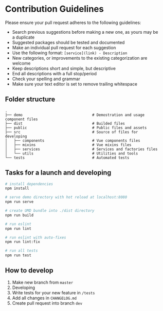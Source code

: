 # Contribution Guidelines

Please ensure your pull request adheres to the following guidelines:

- Search previous suggestions before making a new one, as yours may be a duplicate
- Suggested packages should be tested and documented
- Make an individual pull request for each suggestion
- Use the following format: `[service](link) - Description`
- New categories, or improvements to the existing categorization are welcome
- Keep descriptions short and simple, but descriptive
- End all descriptions with a full stop/period
- Check your spelling and grammar
- Make sure your text editor is set to remove trailing whitespace

## Folder structure

    .
    ├── demo                                # Demostration and usage component files
    ├── dist                                # Builded files
    ├── public                              # Public files and assets
    ├── src                                 # Source of files for developing
    │   ├── components                      # Vue components files
    │   ├── mixins                          # Vue mixins files
    │   ├── services                        # Services and factories files
    │   └── utils                           # Utilities and tools
    └── tests                               # Automated tests


## Tasks for a launch and developing

```bash
# install dependencies
npm install

# serve demo directory with hot reload at localhost:8080
npm run serve

# create UMD bundle into ./dist directory
npm run build

# run eslint
npm run lint

# run eslint with auto-fixes
npm run lint:fix

# run all tests
npm run test
```

## How to develop

1. Make new branch from `master`
2. Developing 
3. Write tests for your new feature in `/tests`
4. Add all changes in `CHANGELOG.md` 
5. Create pull request into branch `dev`
